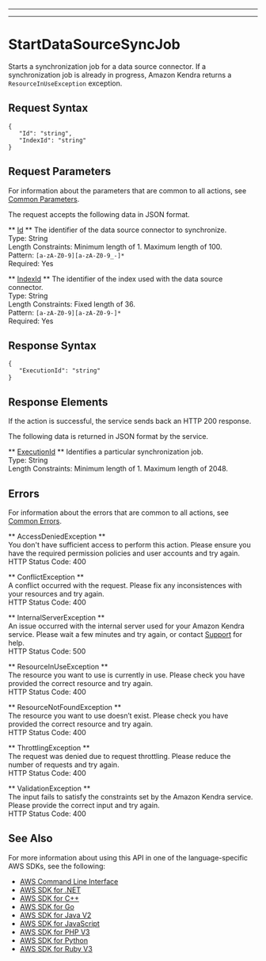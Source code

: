 --------

--------

# StartDataSourceSyncJob<a name="API_StartDataSourceSyncJob"></a>

Starts a synchronization job for a data source connector\. If a synchronization job is already in progress, Amazon Kendra returns a `ResourceInUseException` exception\.

## Request Syntax<a name="API_StartDataSourceSyncJob_RequestSyntax"></a>

```
{
   "Id": "string",
   "IndexId": "string"
}
```

## Request Parameters<a name="API_StartDataSourceSyncJob_RequestParameters"></a>

For information about the parameters that are common to all actions, see [Common Parameters](CommonParameters.md)\.

The request accepts the following data in JSON format\.

 ** [Id](#API_StartDataSourceSyncJob_RequestSyntax) **   <a name="Kendra-StartDataSourceSyncJob-request-Id"></a>
The identifier of the data source connector to synchronize\.  
Type: String  
Length Constraints: Minimum length of 1\. Maximum length of 100\.  
Pattern: `[a-zA-Z0-9][a-zA-Z0-9_-]*`   
Required: Yes

 ** [IndexId](#API_StartDataSourceSyncJob_RequestSyntax) **   <a name="Kendra-StartDataSourceSyncJob-request-IndexId"></a>
The identifier of the index used with the data source connector\.  
Type: String  
Length Constraints: Fixed length of 36\.  
Pattern: `[a-zA-Z0-9][a-zA-Z0-9-]*`   
Required: Yes

## Response Syntax<a name="API_StartDataSourceSyncJob_ResponseSyntax"></a>

```
{
   "ExecutionId": "string"
}
```

## Response Elements<a name="API_StartDataSourceSyncJob_ResponseElements"></a>

If the action is successful, the service sends back an HTTP 200 response\.

The following data is returned in JSON format by the service\.

 ** [ExecutionId](#API_StartDataSourceSyncJob_ResponseSyntax) **   <a name="Kendra-StartDataSourceSyncJob-response-ExecutionId"></a>
Identifies a particular synchronization job\.  
Type: String  
Length Constraints: Minimum length of 1\. Maximum length of 2048\.

## Errors<a name="API_StartDataSourceSyncJob_Errors"></a>

For information about the errors that are common to all actions, see [Common Errors](CommonErrors.md)\.

 ** AccessDeniedException **   
You don't have sufficient access to perform this action\. Please ensure you have the required permission policies and user accounts and try again\.  
HTTP Status Code: 400

 ** ConflictException **   
A conflict occurred with the request\. Please fix any inconsistences with your resources and try again\.  
HTTP Status Code: 400

 ** InternalServerException **   
An issue occurred with the internal server used for your Amazon Kendra service\. Please wait a few minutes and try again, or contact [ Support](http://aws.amazon.com/aws.amazon.com/contact-us) for help\.  
HTTP Status Code: 500

 ** ResourceInUseException **   
The resource you want to use is currently in use\. Please check you have provided the correct resource and try again\.  
HTTP Status Code: 400

 ** ResourceNotFoundException **   
The resource you want to use doesn’t exist\. Please check you have provided the correct resource and try again\.  
HTTP Status Code: 400

 ** ThrottlingException **   
The request was denied due to request throttling\. Please reduce the number of requests and try again\.  
HTTP Status Code: 400

 ** ValidationException **   
The input fails to satisfy the constraints set by the Amazon Kendra service\. Please provide the correct input and try again\.  
HTTP Status Code: 400

## See Also<a name="API_StartDataSourceSyncJob_SeeAlso"></a>

For more information about using this API in one of the language\-specific AWS SDKs, see the following:
+  [AWS Command Line Interface](https://docs.aws.amazon.com/goto/aws-cli/kendra-2019-02-03/StartDataSourceSyncJob) 
+  [AWS SDK for \.NET](https://docs.aws.amazon.com/goto/DotNetSDKV3/kendra-2019-02-03/StartDataSourceSyncJob) 
+  [AWS SDK for C\+\+](https://docs.aws.amazon.com/goto/SdkForCpp/kendra-2019-02-03/StartDataSourceSyncJob) 
+  [AWS SDK for Go](https://docs.aws.amazon.com/goto/SdkForGoV1/kendra-2019-02-03/StartDataSourceSyncJob) 
+  [AWS SDK for Java V2](https://docs.aws.amazon.com/goto/SdkForJavaV2/kendra-2019-02-03/StartDataSourceSyncJob) 
+  [AWS SDK for JavaScript](https://docs.aws.amazon.com/goto/AWSJavaScriptSDK/kendra-2019-02-03/StartDataSourceSyncJob) 
+  [AWS SDK for PHP V3](https://docs.aws.amazon.com/goto/SdkForPHPV3/kendra-2019-02-03/StartDataSourceSyncJob) 
+  [AWS SDK for Python](https://docs.aws.amazon.com/goto/boto3/kendra-2019-02-03/StartDataSourceSyncJob) 
+  [AWS SDK for Ruby V3](https://docs.aws.amazon.com/goto/SdkForRubyV3/kendra-2019-02-03/StartDataSourceSyncJob) 